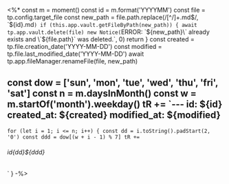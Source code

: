 <%*
const m = moment()
const id = m.format('YYYYMM')
const file = tp.config.target_file
const new_path = file.path.replace(/[^/]+\.md$/, `${id}.md`)
if (this.app.vault.getFileByPath(new_path)) {
  await tp.app.vault.delete(file)
  new Notice(`ERROR: \`${new_path}\` already exists and \`${file.path}\` was deleted.`, 0)
  return
}
const created = tp.file.creation_date('YYYY-MM-DD')
const modified = tp.file.last_modified_date('YYYY-MM-DD')
await tp.app.fileManager.renameFile(file, new_path)

const dow = ['sun', 'mon', 'tue', 'wed', 'thu', 'fri', 'sat']
const n = m.daysInMonth()
const w = m.startOf('month').weekday()
tR += `---
id: ${id}
created_at: ${created}
modified_at: ${modified}
---
`
for (let i = 1; i <= n; i++) {
  const dd = i.toString().padStart(2, '0')
  const ddd = dow[(w + i - 1) % 7]
  tR += `
###### ${id}${dd}${ddd}


`
}
-%>
